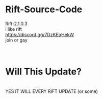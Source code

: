 # Rift-Source-Code
Rift-2.1.0.3
<br>
i like rift
<br>
https://discord.gg/7DzKEqHekW<br> join or gay
<br><br><br>
# Will This Update?
<br>
YES IT WILL EVERY RIFT UPDATE (or some)

